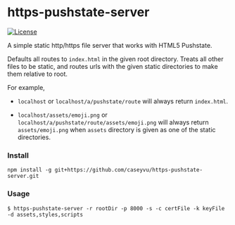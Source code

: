 # https-pushstate-server

[![License](https://img.shields.io/cocoapods/l/ReactNativeAutoUpdater.svg?style=flat)](https://spdx.org/licenses/MIT)

A simple static http/https file server that works with HTML5 Pushstate.

Defaults all routes to `index.html` in the given root directory. Treats all other files to be static, and routes urls with the given static directories to make them relative to root.

For example,

* `localhost` or `localhost/a/pushstate/route` will always return `index.html`.

* `localhost/assets/emoji.png` or `localhost/a/pushstate/route/assets/emoji.png` will always return `assets/emoji.png` when `assets` directory is given as one of the static directories.



### Install

`npm install -g git+https://github.com/caseyvu/https-pushstate-server.git`

### Usage

```shell
$ https-pushstate-server -r rootDir -p 8000 -s -c certFile -k keyFile -d assets,styles,scripts
```

